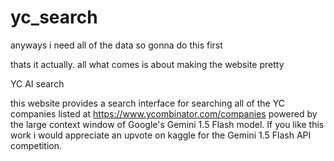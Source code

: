 # yc_search

anyways i need all of the data so gonna do this first

thats it actually. all what comes is about making the website pretty

YC AI search

this website provides a search interface for searching all of the YC companies listed at https://www.ycombinator.com/companies powered by the large context window of Google's Gemini 1.5 Flash model. If you like this work i would appreciate an upvote on kaggle for the Gemini 1.5 Flash API competition.